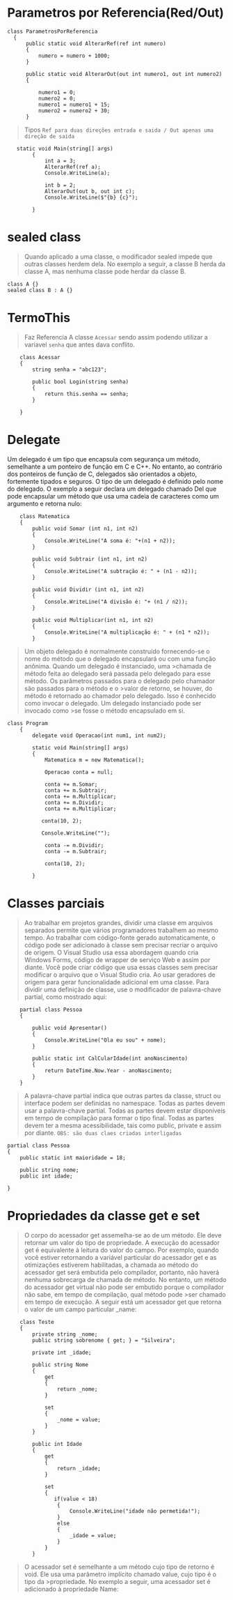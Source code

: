 # Parametros por Referencia(Red/Out)
  ```
class ParametrosPorReferencia
    {
        public static void AlterarRef(ref int numero)
        {
            numero = numero + 1000;
        }

        public static void AlterarOut(out int numero1, out int numero2)
        {

            numero1 = 0;
            numero2 = 0;
            numero1 = numero1 + 15;
            numero2 = numero2 + 30;
        }
```

> Tipos ``` Ref para duas direções entrada e saida / Out apenas uma direção de saida ```

```
   static void Main(string[] args)
        {
            int a = 3;
            AlterarRef(ref a);
            Console.WriteLine(a);

            int b = 2;
            AlterarOut(out b, out int c);
            Console.WriteLine($"{b} {c}");

        }
```

# sealed class
>Quando aplicado a uma classe, o modificador sealed impede que outras classes herdem dela. No exemplo a seguir,
>a classe B herda da classe A, mas nenhuma classe pode herdar da classe B.

```
class A {}
sealed class B : A {}
```

# TermoThis

>Faz Referencia A classe ```Acessar``` sendo assim podendo utilizar a variavel ```senha``` que antes dava conflito.

```
    class Acessar
    {
        string senha = "abc123";

        public bool Login(string senha)
        {
            return this.senha == senha;
        }

    }
```

# Delegate

Um delegado é um tipo que encapsula com segurança um método, semelhante a um ponteiro de função em C e C++. No entanto, ao contrário dos ponteiros de função de C, delegados são orientados a objeto, fortemente tipados e seguros. O tipo de um delegado é definido pelo nome do delegado. O exemplo a seguir declara um delegado chamado Del que pode encapsular um método que usa uma cadeia de caracteres como um argumento e retorna nulo:

```
    class Matematica
    {
        public void Somar (int n1, int n2)
        {
            Console.WriteLine("A soma é: "+(n1 + n2));
        }

        public void Subtrair (int n1, int n2)
        {
            Console.WriteLine("A subtração é: " + (n1 - n2));
        }

        public void Dividir (int n1, int n2)
        {
            Console.WriteLine("A divisão é: "+ (n1 / n2));
        }

        public void Multiplicar(int n1, int n2)
        {
            Console.WriteLine("A multiplicação é: " + (n1 * n2));
        }
```

>Um objeto delegado é normalmente construído fornecendo-se o nome do método que o delegado encapsulará ou com uma função anônima. Quando um delegado é instanciado, uma >chamada de método feita ao delegado será passada pelo delegado para esse método. Os parâmetros passados para o delegado pelo chamador são passados para o método e o >valor de retorno, se houver, do método é retornado ao chamador pelo delegado. Isso é conhecido como invocar o delegado. Um delegado instanciado pode ser invocado como >se fosse o método encapsulado em si.

```
class Program
    {
        delegate void Operacao(int num1, int num2);

        static void Main(string[] args)
        {
            Matematica m = new Matematica();

            Operacao conta = null;

            conta += m.Somar;
            conta += m.Subtrair;
            conta += m.Multiplicar;
            conta += m.Dividir;
            conta += m.Multiplicar;

           conta(10, 2);
         
           Console.WriteLine("");

            conta -= m.Dividir;
            conta -= m.Subtrair;

            conta(10, 2);

        }

```

# Classes parciais

>Ao trabalhar em projetos grandes, dividir uma classe em arquivos separados permite que vários programadores trabalhem ao mesmo tempo.
>Ao trabalhar com código-fonte gerado automaticamente, o código pode ser adicionado à classe sem precisar recriar o arquivo de origem. O Visual Studio usa essa abordagem quando cria Windows Forms, código de wrapper de serviço Web e assim por diante. Você pode criar código que usa essas classes sem precisar modificar o arquivo que o Visual Studio cria.
>Ao usar geradores de origem para gerar funcionalidade adicional em uma classe.
Para dividir uma definição de classe, use o modificador de palavra-chave partial, como mostrado aqui:

```
    partial class Pessoa
    {

        public void Apresentar()
        {
            Console.WriteLine("Ola eu sou" + nome);
        }

        public static int CalCularIdade(int anoNascimento)
        {
            return DateTime.Now.Year - anoNascimento;
        }
    }
```
>A palavra-chave partial indica que outras partes da classe, struct ou interface podem ser definidas no namespace. Todas as partes devem usar a palavra-chave partial. Todas as partes devem estar disponíveis em tempo de compilação para formar o tipo final. Todas as partes devem ter a mesma acessibilidade, tais como public, private e assim por diante. ```OBS: são duas claes criadas interligadas ```

    partial class Pessoa
    {
        public static int maioridade = 18;

        public string nome;
        public int idade;

    }
      
# Propriedades da classe get e set

>O corpo do acessador get assemelha-se ao de um método. Ele deve retornar um valor do tipo de propriedade. A execução do acessador get é equivalente à leitura do valor do campo. Por exemplo, quando você estiver retornando a variável particular do acessador get e as otimizações estiverem habilitadas, a chamada ao método do acessador get será embutida pelo compilador, portanto, não haverá nenhuma sobrecarga de chamada de método. No entanto, um método do acessador get virtual não pode ser embutido porque o compilador não sabe, em tempo de compilação, qual método pode >ser chamado em tempo de execução. A seguir está um acessador get que retorna o valor de um campo particular _name:

```
    class Teste
    {
        private string _nome;
        public string sobrenome { get; } = "Silveira";

        private int _idade;

        public string Nome
        {
            get
            {
                return _nome; 
            }

            set
            {
                _nome = value;
            }
        }

        public int Idade
        {
            get
            {
                return _idade;
            }

            set
            {
               if(value < 18)
                {
                    Console.WriteLine("idade não permetida!");
                }
                else
                {
                    _idade = value;
                }
            }
        }
```
>O acessador set é semelhante a um método cujo tipo de retorno é void. Ele usa uma parâmetro implícito chamado value, cujo tipo é o tipo da >propriedade. No exemplo a seguir, uma acessador set é adicionado à propriedade Name: 
